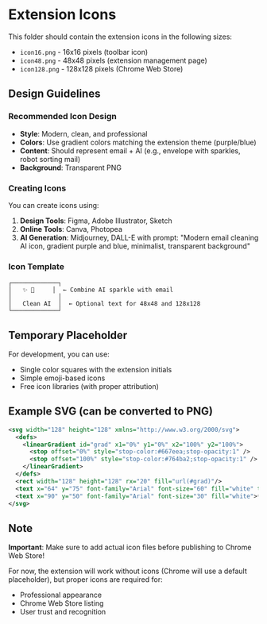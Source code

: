 # Extension Icons

This folder should contain the extension icons in the following sizes:

- `icon16.png` - 16x16 pixels (toolbar icon)
- `icon48.png` - 48x48 pixels (extension management page)
- `icon128.png` - 128x128 pixels (Chrome Web Store)

## Design Guidelines

### Recommended Icon Design

- **Style**: Modern, clean, and professional
- **Colors**: Use gradient colors matching the extension theme (purple/blue)
- **Content**: Should represent email + AI (e.g., envelope with sparkles, robot sorting mail)
- **Background**: Transparent PNG

### Creating Icons

You can create icons using:

1. **Design Tools**: Figma, Adobe Illustrator, Sketch
2. **Online Tools**: Canva, Photopea
3. **AI Generation**: Midjourney, DALL-E with prompt: "Modern email cleaning AI icon, gradient purple and blue, minimalist, transparent background"

### Icon Template

```
┌─────────────┐
│   ✨ 📧     │  ← Combine AI sparkle with email
│             │
│   Clean AI  │  ← Optional text for 48x48 and 128x128
└─────────────┘
```

## Temporary Placeholder

For development, you can use:
- Single color squares with the extension initials
- Simple emoji-based icons
- Free icon libraries (with proper attribution)

## Example SVG (can be converted to PNG)

```svg
<svg width="128" height="128" xmlns="http://www.w3.org/2000/svg">
  <defs>
    <linearGradient id="grad" x1="0%" y1="0%" x2="100%" y2="100%">
      <stop offset="0%" style="stop-color:#667eea;stop-opacity:1" />
      <stop offset="100%" style="stop-color:#764ba2;stop-opacity:1" />
    </linearGradient>
  </defs>
  <rect width="128" height="128" rx="20" fill="url(#grad)"/>
  <text x="64" y="75" font-family="Arial" font-size="60" fill="white" text-anchor="middle">📧</text>
  <text x="90" y="50" font-family="Arial" font-size="30" fill="white">✨</text>
</svg>
```

## Note

**Important**: Make sure to add actual icon files before publishing to Chrome Web Store!

For now, the extension will work without icons (Chrome will use a default placeholder), but proper icons are required for:
- Professional appearance
- Chrome Web Store listing
- User trust and recognition

